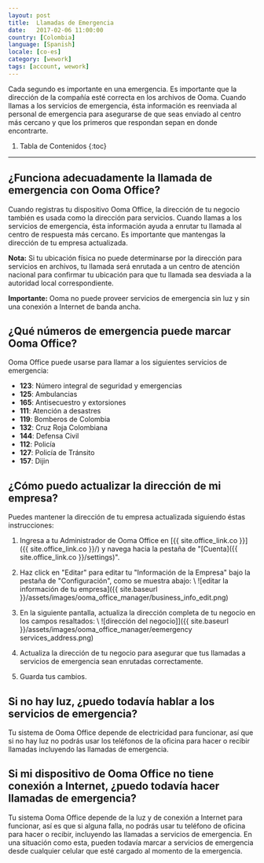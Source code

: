 ```yaml
---
layout: post
title:  Llamadas de Emergencia
date:   2017-02-06 11:00:00
country: [Colombia]
language: [Spanish]
locale: [co-es]
category: [wework]
tags: [account, wework]
---
```


Cada segundo es importante en una emergencia. Es importante que la dirección de la compañía esté correcta en los archivos de Ooma. Cuando llamas a los servicios de emergencia, ésta información es reenviada al personal de emergencia para asegurarse de que seas enviado al centro más cercano y que los primeros que respondan sepan en donde encontrarte.

1. Tabla de Contenidos
{:toc}
* * *

## ¿Funciona adecuadamente la llamada de emergencia con Ooma Office?

Cuando registras tu dispositivo Ooma Office, la dirección de tu negocio también es usada como la dirección para servicios. Cuando llamas a los servicios de emergencia, ésta información ayuda a enrutar tu llamada al centro de respuesta más cercano. Es importante que mantengas la dirección de tu empresa actualizada.

**Nota:** Si tu ubicación física no puede determinarse por la dirección para servicios en archivos, tu llamada será enrutada a un centro de atención nacional para confirmar tu ubicación para que tu llamada sea desviada a la autoridad local correspondiente.

**Importante:** Ooma no puede proveer servicios de emergencia sin luz y sin una conexión a Internet de banda ancha.

## ¿Qué números de emergencia puede marcar Ooma Office?

Ooma Office puede usarse para llamar a los siguientes servicios de emergencia:

* **123**: Número integral de seguridad y emergencias
* **125**: Ambulancias
* **165**: Antisecuestro y extorsiones
* **111**: Atención a desastres
* **119**: Bomberos de Colombia
* **132**: Cruz Roja Colombiana
* **144**: Defensa Civil
* **112**: Policía
* **127**: Policía de Tránsito
* **157**: Dijin

## ¿Cómo puedo actualizar la dirección de mi empresa?

Puedes mantener la dirección de tu empresa actualizada siguiendo éstas instrucciones:

1. Ingresa a tu Administrador de Ooma Office en [{{ site.office_link.co }}]({{ site.office_link.co }}/) y navega hacia la pestaña de "[Cuenta]({{ site.office_link.co }}/settings)".
2. Haz click en "Editar" para editar tu "Información de la Empresa" bajo la pestaña de "Configuración", como se muestra abajo: \\
   ![editar la información de tu empresa]({{ site.baseurl }}/assets/images/ooma_office_manager/business_info_edit.png)

3. En la siguiente pantalla, actualiza la dirección completa de tu negocio en los campos resaltados: \\
   ![dirección del negocio]]({{ site.baseurl }}/assets/images/ooma_office_manager/eemergency services_address.png)

4. Actualiza la dirección de tu negocio para asegurar que tus llamadas a servicios de emergencia sean enrutadas correctamente.
5. Guarda tus cambios.

## Si no hay luz, ¿puedo todavía hablar a los servicios de emergencia?

Tu sistema de Ooma Office depende de electricidad para funcionar, así que si no hay luz no podrás usar los teléfonos de la oficina para hacer o recibir llamadas incluyendo las llamadas de emergencia.

## Si mi dispositivo de Ooma Office no tiene conexión a Internet, ¿puedo todavía hacer llamadas de emergencia?

Tu sistema Ooma Office depende de la luz y de conexión a Internet para funcionar, así es que si alguna falla, no podrás usar tu teléfono de oficina para hacer o recibir, incluyendo las llamadas a servicios de emergencia. En una situación como esta, pueden todavía marcar a servicios de emergencia desde cualquier celular que esté cargado al momento de la emergencia.
